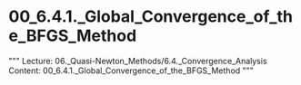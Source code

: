 # 00_6.4.1._Global_Convergence_of_the_BFGS_Method

"""
Lecture: 06._Quasi-Newton_Methods/6.4._Convergence_Analysis
Content: 00_6.4.1._Global_Convergence_of_the_BFGS_Method
"""

